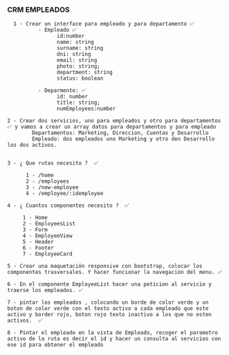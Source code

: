 ### CRM EMPLEADOS

      1 - Crear un interface para empleado y para departamento ✅
              - Empleado ✅
                    id:number
                    name: string
                    surname: string
                    dni: string
                    email: string
                    photo: string;
                    department: string
                    status: boolean

              - Deparmento: ✅
                    id: number
                    title: string;
                    numEmployees:number

    2 - Crear dos servicios, uno para empleados y otro para departamentos ✅ y vamos a crear un array datos para departamentos y para empleado 
            Departamentos: Marketing, Direccion, Cuentas y Desarrollo
            Empleado: dos empleados uno Marketing y otro den Desarrollo los dos activos.


    3 - ¿ Que rutas necesito ?  ✅

          1 - /home
          2 - /employees
          3 - /new-employee
          4 - /employee/:idemployee

    4 - ¿ Cuantos componentes necesito ?  ✅

         1 - Home
         2 - EmployeesList
         3 - Form
         4 - EmployeeView
         5 - Header
         6 - Footer
         7 - EmployeeCard

    5 - Crear una maquetación responsive con bootstrap, colocar los componentes trasversales. Y hacer funcionar la navegacion del menu. ✅

    6 - En el componente EmployeeList hacer una peticion al servicio y traerse los empleados. ✅

    7 - pintar los empleados , colocando un borde de color verde y un boton de color verde con el texto activo a cada empleado que este activo y border rojo, boton rojo texto inactivo a los que no esten activos.  ✅

    8 - Pintar el empleado en la vista de Empleado, recoger el parametro activo de la ruta es decir el id y hacer un consulta al servicios con ese id para obtener el empleado
